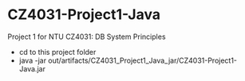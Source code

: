 # CZ4031-Project1-Java
Project 1 for NTU CZ4031: DB System Principles

- cd to this project folder
- java -jar out/artifacts/CZ4031_Project1_Java_jar/CZ4031-Project1-Java.jar
